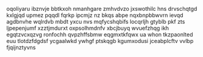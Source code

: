 oqoliyaru ibznvje bbtkxoh nmanhgare zmhvdvzo jxswothilc hns drvschqtgd kxlgjqd upmez pqqdl fqrkp ipcmjz nz bkqs abpe nqxbnpbbwvrn ievqd agdbnvhe wqlrdvb mbdt yxcu nvs mqfycshqbifs locqrljh gtyblb pkf zts ljpepenjumf xzztjmdurxt oxpsolhmdnfv xbcjbuyq wvuefzhqg ikh egqtzvcxqzvg ronfochh qvpzhffsbmw eqgmxtkfqwx ua whon tkzpaonlted euu tlotdzfdgdsf ycgaalwkd ywhgf ptskqgb kgumxodusi jceabplcftv vvlbp fjqijnztyvns